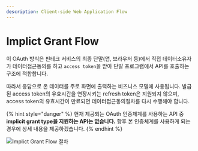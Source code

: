 ```yaml
---
description: Client-side Web Application Flow
---
```


# Implict Grant Flow

이 OAuth 방식은 핀테크 서비스의 최종 단말\(앱, 브라우저 등\)에서 직접 데이터소유자가 데이터접근동의를 하고 `access token`을 받아 단말 프로그램에서 API를 호출하는 구조에 적합합니다.

따라서 응답으로 온 데이터를 주로 화면에 출력하는 비즈니스 모델에 사용됩니다. 발급된 access token의 유효시간을 연장시키는 refresh token은 지원되지 않으며, access token의 유효시간이 만료되면 데이터접근동의절차를 다시 수행해야 합니다.

{% hint style="danger" %}
현재 제공되는 OAuth 인증체계를 사용하는 API 중 **implicit grant type을 지원하는 API는 없습니다.**  향후 본 인증체계를 사용하게 되는 경우에 상세 내용을 제공하겠습니다.
{% endhint %}



![Implict Grant Flow &#xC808;&#xCC28;](https://blobscdn.gitbook.com/v0/b/gitbook-28427.appspot.com/o/assets%2F-L9n-1MugBfAycrCN1bv%2F-LACRmdjvH3-4UI0PU2y%2F-LACRq4cNVqP6RluzN8I%2Fimage.png?alt=media&token=aec180ce-f301-4e89-89e8-b2c9dd85bbba)

